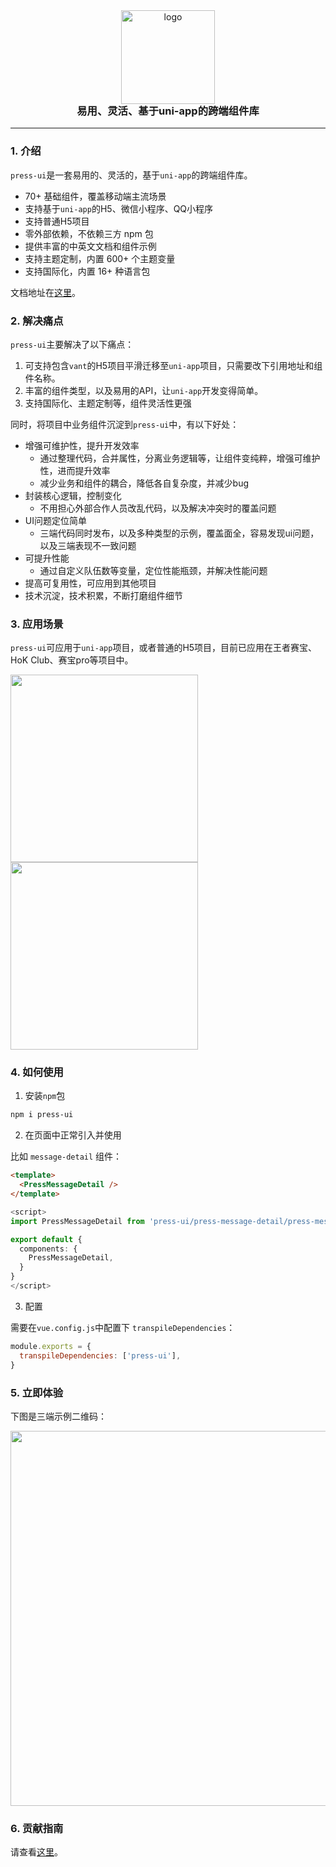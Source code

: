 
<div align="center">
  <img alt="logo" src="https://mike-1255355338.cos.ap-guangzhou.myqcloud.com/press%2Fimg%2Fpress-ui-avatar-transparent.png" width="150" style="margin-bottom: -25px;">
</div>
<h3 align="center">易用、灵活、基于uni-app的跨端组件库</h3>

---


### 1. 介绍

`press-ui`是一套易用的、灵活的，基于`uni-app`的跨端组件库。


- 70+ 基础组件，覆盖移动端主流场景
- 支持基于`uni-app`的H5、微信小程序、QQ小程序
- 支持普通H5项目
- 零外部依赖，不依赖三方 npm 包
- 提供丰富的中英文文档和组件示例
- 支持主题定制，内置 600+ 个主题变量
- 支持国际化，内置 16+ 种语言包

文档地址在[这里](https://novlan1.github.io/press-ui/)。


### 2. 解决痛点


`press-ui`主要解决了以下痛点：

1. 可支持包含`vant`的H5项目平滑迁移至`uni-app`项目，只需要改下引用地址和组件名称。
2. 丰富的组件类型，以及易用的API，让`uni-app`开发变得简单。
3. 支持国际化、主题定制等，组件灵活性更强


同时，将项目中业务组件沉淀到`press-ui`中，有以下好处：


- 增强可维护性，提升开发效率
  - 通过整理代码，合并属性，分离业务逻辑等，让组件变纯粹，增强可维护性，进而提升效率
  - 减少业务和组件的耦合，降低各自复杂度，并减少bug
- 封装核心逻辑，控制变化
  - 不用担心外部合作人员改乱代码，以及解决冲突时的覆盖问题
- UI问题定位简单
  - 三端代码同时发布，以及多种类型的示例，覆盖面全，容易发现ui问题，以及三端表现不一致问题
- 可提升性能
  - 通过自定义队伍数等变量，定位性能瓶颈，并解决性能问题
- 提高可复用性，可应用到其他项目
- 技术沉淀，技术积累，不断打磨组件细节


### 3. 应用场景

`press-ui`可应用于`uni-app`项目，或者普通的H5项目，目前已应用在王者赛宝、HoK Club、赛宝pro等项目中。

<img src="https://mike-1255355338.cos.ap-guangzhou.myqcloud.com/article/2023/4/pvp-esports-screenshort.png" width="300">


<img src="https://mike-1255355338.cos.ap-guangzhou.myqcloud.com/article/2023/4/hok-club-screenshot.png" width="300">



### 4. 如何使用

1. 安装`npm`包


```bash
npm i press-ui
```


2. 在页面中正常引入并使用

比如 `message-detail` 组件：

```html
<template>
  <PressMessageDetail />
</template>
```

```ts
<script>
import PressMessageDetail from 'press-ui/press-message-detail/press-message-detail.vue'

export default {
  components: {
    PressMessageDetail, 
  }
}
</script>
```

3. 配置

需要在`vue.config.js`中配置下 `transpileDependencies`：

```js
module.exports = {
  transpileDependencies: ['press-ui'],
}
```



### 5. 立即体验

下图是三端示例二维码：

<img src="https://mike-1255355338.cos.ap-guangzhou.myqcloud.com/press/qrcode/press-ui-demo-qrcode-3.png" width="600">

### 6. 贡献指南

请查看[这里](https://github.com/novlan1/press-ui/blob/release/CONTRIBUTING.md)。

